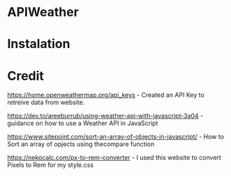 # APIWeather


# Instalation


# Credit
https://home.openweathermap.org/api_keys - Created an API Key to retreive data from website. 

https://dev.to/areeburrub/using-weather-api-with-javascript-3a04 - guidance on how to use a Weather API in JavaScript

https://www.sitepoint.com/sort-an-array-of-objects-in-javascript/ - How to Sort an array of opjects using thecompare function 

https://nekocalc.com/px-to-rem-converter - I used this website to convert Pixels to Rem for my style.css